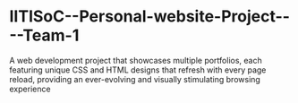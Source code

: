 # IITISoC--Personal-website-Project----Team-1

A web development project that showcases multiple portfolios, each featuring unique CSS and HTML designs that refresh with every page reload, providing an ever-evolving and visually stimulating browsing experience
